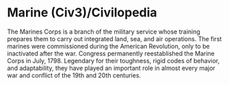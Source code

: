 # Marine (Civ3)/Civilopedia

The Marines Corps is a branch of the military service whose training prepares them to carry out integrated land, sea, and air operations. The first marines were commissioned during the American Revolution, only to be inactivated after the war. Congress permanently reestablished the Marine Corps in July, 1798. Legendary for their toughness, rigid codes of behavior, and adaptability, they have played an important role in almost every major war and conflict of the 19th and 20th centuries.